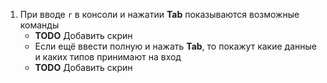 1. При вводе `r` в консоли и нажатии **Tab** показываются возможные команды
    - **TODO** Добавить скрин
    - Если ещё ввести полную и нажать **Tab**, то покажут какие данные и каких типов принимают на вход
    - **TODO** Добавить скрин
